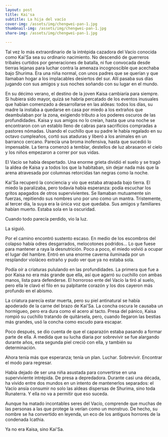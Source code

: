 ```yaml
---
layout: post
title: Kai'sa
subtitle: La hija del vacío
cover-img: /assets/img/chengwei-pan-1.jpg
thumbnail-img: /assets/img/chengwei-pan-1.jpg
share-img: /assets/img/chengwei-pan-1.jpg

---
```


Tal vez lo más extraordinario de la intrépida cazadora del Vacío conocida como Kai'Sa sea su ordinario nacimiento. No descendió de guerreros tribales curtidos por generaciones de batalla, ni fue convocada desde tierras lejanas para luchar contra la amenaza incognoscible que acechaba bajo Shurima. Era una niña normal, con unos padres que se querían y que llamaban hogar a los implacables desiertos del sur. Allí pasaba sus días jugando con sus amigos y sus noches soñando con su lugar en el mundo.

En su décimo verano, el destino de la joven Kaisa cambiaría para siempre. Si hubiera sido mayor, quizá se habría percatado de los eventos inusuales que habían comenzado a desarrollarse en las aldeas: todos los días, su madre la instaba a quedarse en casa por miedo a los extraños que deambulaban por la zona, exigiendo tributo a los poderes oscuros de las profundidades. Kaisa y sus amigos no lo creían, hasta que una noche se encontraron con un establo lleno de cabras para sacrificios compradas a pastores nómadas. Usando el cuchillo que su padre le había regalado en su octavo cumpleaños, cortó sus ataduras y liberó a los animales en un barranco cercano. Parecía una broma inofensiva, hasta que sucedió lo impensable. La tierra comenzó a temblar, destellos de luz abrasaron el cielo y los niños empezaron a correr por sus vidas.

El Vacío se había despertado. Una enorme grieta dividió el suelo y se tragó la aldea de Kaisa y a todos los que la habitaban, sin dejar nada más que la arena atravesada por columnas retorcidas tan negras como la noche.

Kai'Sa recuperó la conciencia y vio que estaba atrapada bajo tierra. El miedo la paralizaba, pero todavía había esperanza: podía escuchar los gritos apagados de otros supervivientes. Se llamaban mutuamente sin fuerzas, repitiendo sus nombres uno por uno como un mantra. Tristemente, al tercer día, la suya era la única voz que quedaba. Sus amigos y familiares habían muerto. Estaba sola en la oscuridad.

Cuando todo parecía perdido, vio la luz.

La siguió.

Por el camino encontró sustento escaso. En medio de los escombros del colapso había odres desgarrados, melocotones podridos... Lo que fuese para mantener a raya la desnutrición. Poco a poco, el miedo volvió a ocupar el lugar del hambre. Entró en una enorme caverna iluminada por un resplandor violáceo extraño y pudo ver que ya no estaba sola.

Podía oír a criaturas pululando en las profundidades. La primera que fue a por Kaisa no era más grande que ella, así que agarró su cuchillo con ambas manos, lista para defenderse. El horroroso ente del Vacío la tiró al suelo, pero ella le clavó el filo en su palpitante corazón y los dos cayeron más profundo en el abismo.

La criatura parecía estar muerta, pero su piel antinatural se había apoderado de la carne del brazo de Kai'Sa. La concha oscura le causaba un hormigueo, pero era dura como el acero al tacto. Presa del pánico, Kaisa rompió su cuchillo tratando de quitársela, pero, cuando llegaron las bestias más grandes, usó la concha como escudo para escapar.

Poco después, se dio cuenta de que el caparazón estaba pasando a formar parte de ella. A medida que su lucha diaria por sobrevivir se fue alargando durante años, esta segunda piel creció con ella, y también su determinación.

Ahora tenía más que esperanza; tenía un plan. Luchar. Sobrevivir. Encontrar el modo para regresar.

Había dejado de ser una niña asustada para convertirse en una superviviente intrépida. De presa a depredadora. Durante casi una década, ha vivido entre dos mundos en un intento de mantenerlos separados: el Vacío ansía consumir no solo las aldeas dispersas de Shurima, sino toda Runaterra. Y ella no va a permitir que eso suceda.

Aunque ha matado incontables seres del Vacío, comprende que muchas de las personas a las que protege la verían como un monstruo. De hecho, su nombre se ha convertido en leyenda, un eco de los antiguos horrores de la condenada Icathia.

Ya no era Kaisa, sino Kai'Sa.
